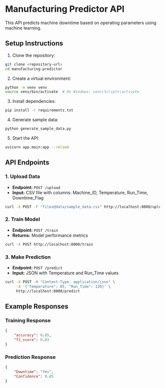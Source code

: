 # Manufacturing Predictor API

This API predicts machine downtime based on operating parameters using machine learning.

## Setup Instructions

1. Clone the repository:
```bash
git clone <repository-url>
cd manufacturing-predictor
```

2. Create a virtual environment:
```bash
python -m venv venv
source venv/bin/activate  # On Windows: venv\Scripts\activate
```

3. Install dependencies:
```bash
pip install -r requirements.txt
```

4. Generate sample data:
```bash
python generate_sample_data.py
```

5. Start the API:
```bash
uvicorn app.main:app --reload
```

## API Endpoints

### 1. Upload Data
- **Endpoint:** `POST /upload`
- **Input:** CSV file with columns: Machine_ID, Temperature, Run_Time, Downtime_Flag
```bash
curl -X POST -F "file=@data/sample_data.csv" http://localhost:8000/upload
```

### 2. Train Model
- **Endpoint:** `POST /train`
- **Returns:** Model performance metrics
```bash
curl -X POST http://localhost:8000/train
```

### 3. Make Prediction
- **Endpoint:** `POST /predict`
- **Input:** JSON with Temperature and Run_Time values
```bash
curl -X POST -H "Content-Type: application/json" \
     -d '{"Temperature": 85, "Run_Time": 120}' \
     http://localhost:8000/predict
```

## Example Responses

### Training Response
```json
{
    "accuracy": 0.85,
    "f1_score": 0.83
}
```

### Prediction Response
```json
{
    "Downtime": "Yes",
    "Confidence": 0.85
}
```
